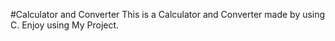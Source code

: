 #Calculator and Converter
This is a Calculator and Converter made by using C.
Enjoy using My Project.

